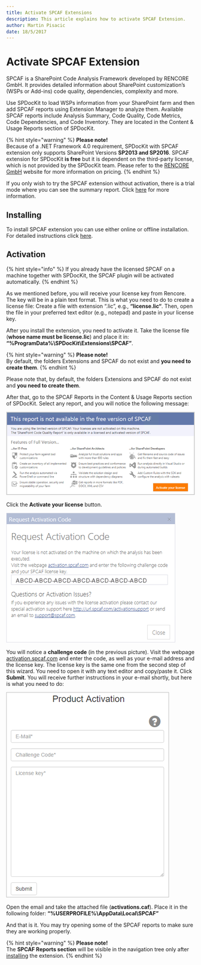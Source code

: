 ```yaml
---
title: Activate SPCAF Extensions
description: This article explains how to activate SPCAF Extension.
author: Martin Pisacic
date: 18/5/2017
---
```


# Activate SPCAF Extension

SPCAF is a SharePoint Code Analysis Framework developed by RENCORE GmbH. It provides detailed information about SharePoint customization’s \(WSPs or Add-ins\) code quality, dependencies, complexity and more.

Use SPDocKit to load WSPs information from your SharePoint farm and then add SPCAF reports using Extension Manager to analyze them. Available SPCAF reports include Analysis Summary, Code Quality, Code Metrics, Code Dependencies, and Code Inventory. They are located in the Content & Usage Reports section of SPDocKit.

{% hint style="warning" %}
**Please note!**  
Because of a .NET Framework 4.0 requirement, SPDocKit with SPCAF extension only supports SharePoint Versions **SP2013 and SP2016**. SPCAF extension for SPDocKit **is free** but it is dependent on the third-party license, which is not provided by the SPDocKit team. Please refer to the [RENCORE GmbH](https://www.spcaf.com/) website for more information on pricing.
{% endhint %}

If you only wish to try the SPCAF extension without activation, there is a trial mode where you can see the summary report. Click [here](https://rencore.com/products/spcaf/try/) for more information.

## **Installing**

To install SPCAF extension you can use either online or offline installation. For detailed instructions click [here](install-spdockit-extensions.md).

## **Activation**

{% hint style="info" %}
If you already have the licensed SPCAF on a machine together with SPDocKit, the SPCAF plugin will be activated automatically.
{% endhint %}

As we mentioned before, you will receive your license key from Rencore. The key will be in a plain text format. This is what you need to do to create a license file: Create a file with extension “.lic”, e.g., **“license.lic“**. Then, open the file in your preferred text editor \(e.g., notepad\) and paste in your license key.

After you install the extension, you need to activate it. Take the license file \(**whose name must be license.lic**\) and place it in: **“%ProgramData%\SPDocKit\Extensions\SPCAF”**.

{% hint style="warning" %}
**Please note!**  
By default, the folders Extensions and SPCAF do not exist and **you need to create them**.
{% endhint %}

Please note that, by default, the folders Extensions and SPCAF do not exist and **you need to create them**.

After that, go to the SPCAF Reports in the Content & Usage Reports section of SPDocKit. Select any report, and you will notice the following message:

![](../../.gitbook/assets/spcaf-trial.png)

Click the **Activate your license** button.

![](../../.gitbook/assets/spcaf-activation-code.png)

You will notice a **challenge code** \(in the previous picture\). Visit the webpage [activation.spcaf.com](https://activation.rencore.com/) and enter the code, as well as your e-mail address and the license key. The license key is the same one from the second step of this wizard. You need to open it with any text editor and copy/paste it. Click **Submit**. You will receive further instructions in your e-mail shortly, but here is what you need to do:

![](../../.gitbook/assets/spcaf-activation%20%281%29.png)

Open the email and take the attached file \(**activations.caf**\). Place it in the following folder: **“%USERPROFILE%\AppData\Local\SPCAF”**

And that is it. You may try opening some of the SPCAF reports to make sure they are working properly.

{% hint style="warning" %}
**Please note!**  
The **SPCAF Reports section** will be visible in the navigation tree only after [installing](install-spdockit-extensions.md) the extension.
{% endhint %}


